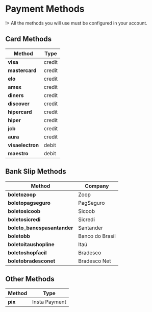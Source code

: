 # Payment Methods <!-- {docsify-ignore-all} -->

!> All the methods you will use must be configured in your account.

## Card Methods

| Method  | Type |
|--------------|---------|
| **visa** | credit |
| **mastercard** | credit |
| **elo** | credit |
| **amex** | credit |
| **diners** | credit |
| **discover** | credit |
| **hipercard** | credit |
| **hiper** | credit |
| **jcb** | credit |
| **aura** | credit |
| **visaelectron** | debit |
| **maestro** | debit |

## Bank Slip Methods

| Method                      | Company         |
| --------------------------- | --------------- |
| **boletozoop**              | Zoop            |
| **boletopagseguro**         | PagSeguro       |
| **boletosicoob**            | Sicoob          |
| **boletosicredi**           | Sicredi         |
| **boleto_banespasantander** | Santander       |
| **boletobb**                | Banco do Brasil |
| **boletoitaushopline**      | Itaú            |
| **boletoshopfacil**         | Bradesco        |
| **boletobradesconet**       | Bradesco Net    |

## Other Methods

| Method | Type |
|-|-|
| **pix** | Insta Payment |
